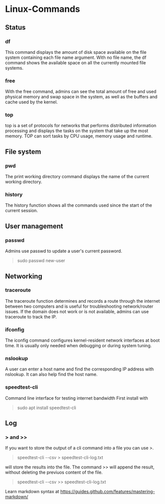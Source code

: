 # Linux-Commands

## Status
### df
This command displays the amount of disk space available on the file system containing each file name argument. 
With no file name, the df command shows the available space on all the currently mounted file systems.
### free
With the free command, admins can see the total amount of free and used physical memory and swap space in the system, as well as the buffers and cache used by the kernel.
### top
top is a set of protocols for networks that performs distributed information processing and displays the tasks on the system that take up the most memory. 
TOP can sort tasks by CPU usage, memory usage and runtime.

## File system
### pwd
The print working directory command displays the name of the current working directory.
### history
The history function shows all the commands used since the start of the current session.

## User management
### passwd
Admins use passwd to update a user's current password.
> sudo passwd new-user

## Networking
### traceroute
The traceroute function determines and records a route through the internet between two computers and is useful for troubleshooting network/router issues. 
If the domain does not work or is not available, admins can use traceroute to track the IP.
### ifconfig
The iconfig command configures kernel-resident network interfaces at boot time. 
It is usually only needed when debugging or during system tuning.
### nslookup
A user can enter a host name and find the corresponding IP address with nslookup. 
It can also help find the host name.
### speedtest-cli
Command line interface for testing internet bandwidth
First install with
> sudo apt install speedtest-cli


## Log
### > and >>
If you want to store the output of a cli command into a file you can use >.

> speedtest-cli --csv > speedtest-cli-log.txt

will store the results into the file.
The command >> will append the result, without deleting the previuos content of the file.

> speedtest-cli --csv >> speedtest-cli-log.txt


Learn markdown syntax at https://guides.github.com/features/mastering-markdown/
